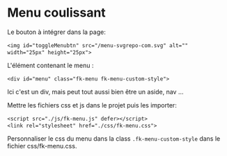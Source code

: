 # Menu coulissant

Le bouton à intégrer dans la page:

    <img id="toggleMenubtn" src="/menu-svgrepo-com.svg" alt="" width="25px" height="25px">

L'élément contenant le menu :

    <div id="menu" class="fk-menu fk-menu-custom-style">

Ici c'est un div, mais peut tout aussi bien être un aside, nav ...

Mettre les fichiers css et js dans le projet puis les importer:

    <script src="./js/fk-menu.js" defer></script>
    <link rel="stylesheet" href="./css/fk-menu.css">

Personnaliser le css du menu dans la class <code>.fk-menu-custom-style</code> dans le fichier css/fk-menu.css.
